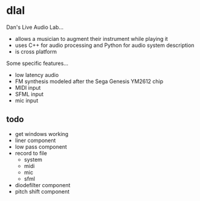 dlal
====

Dan's Live Audio Lab...
- allows a musician to augment their instrument while playing it
- uses C++ for audio processing and Python for audio system description
- is cross platform

Some specific features...
- low latency audio
- FM synthesis modeled after the Sega Genesis YM2612 chip
- MIDI input
- SFML input
- mic input

todo
----
- get windows working
- liner component
- low pass component
- record to file
	- system
	- midi
	- mic
	- sfml
- diodefilter component
- pitch shift component
